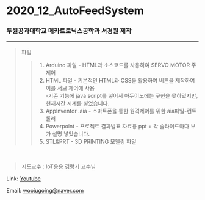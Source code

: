 # 2020_12_AutoFeedSystem
### 두원공과대학교 메카트로닉스공학과 서경원 제작  <HR/>
>파일
>>1. Arduino 파일 - HTML과 소스코드를 사용하여 SERVO MOTOR 주 제어
>>2. HTML 파일 - 기본적인 HTML과 CSS을 활용하여 버튼을 제작하여 이를 서브 제어에 사용<br>
>>-기존 기능에 java script를 넣어서 아두이노에는 구현을 못하였지만, 현재시간 시계를 넣었습니다.
>>3. AppInventor .aia - 스마트폰을 통한 원격제어를 위한 aia파일-컨트롤러
>>4. Powerpoint - 프로젝트 결과발표 자료용 ppt + 각 슬라이드마다 부가 설명 넣었습니다.
>>5. STL&PRT - 3D PRINTING 모델링 파일
<br>

>지도교수 : IoT응용 김랑기 교수님

Link: [Youtube][googlelink]

[googlelink]: https://youtube.com
Email: <woojugoing@naver.com>
